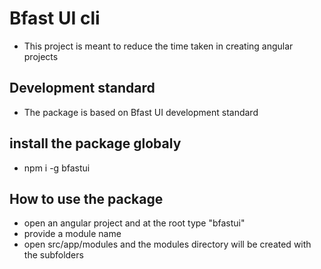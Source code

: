 # Bfast UI cli

- This project is meant to reduce the time taken in creating angular projects 

## Development standard

- The package is based on Bfast UI development standard

##  install the package globaly
- npm i -g bfastui

## How to use the package

- open an angular project and at the root type "bfastui"
- provide a module name 
- open src/app/modules  and the modules directory will be created with the subfolders



